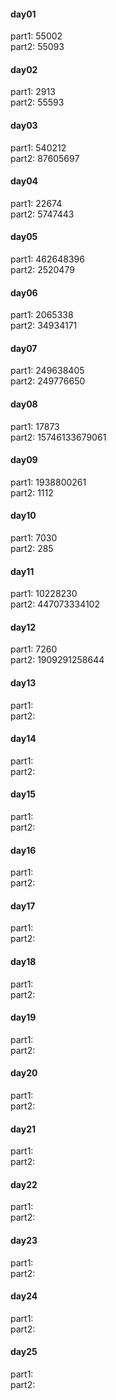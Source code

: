 #### day01
part1: 55002    
part2: 55093    
#### day02
part1: 2913    
part2: 55593    
#### day03
part1: 540212    
part2: 87605697    
#### day04
part1: 22674    
part2: 5747443    
#### day05
part1: 462648396       
part2: 2520479    
#### day06
part1: 2065338    
part2: 34934171    
#### day07
part1: 249638405    
part2: 249776650     
#### day08
part1: 17873    
part2: 15746133679061    
#### day09
part1: 1938800261     
part2: 1112         
#### day10
part1: 7030          
part2: 285     
#### day11
part1: 10228230      
part2: 447073334102          
#### day12
part1: 7260     
part2: 1909291258644     
#### day13
part1:      
part2:     
#### day14
part1:      
part2:     
#### day15
part1:      
part2:     
#### day16
part1:      
part2:     
#### day17
part1:      
part2:     
#### day18
part1:      
part2:     
#### day19
part1:      
part2:     
#### day20
part1:      
part2:     
#### day21
part1:      
part2:     
#### day22
part1:      
part2:     
#### day23
part1:      
part2:     
#### day24
part1:      
part2:     
#### day25
part1:      
part2:     
